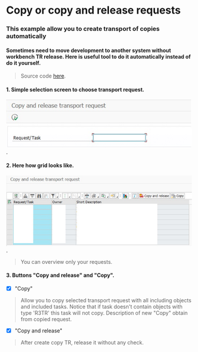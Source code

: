 # Copy or copy and release requests

### This example allow you to create transport of copies automatically

#### Sometimes need to move development to another system without workbench TR release. Here is useful tool to do it automatically instead of do it yourself.


>Source code [here](https://github.com/Sgudkov/TR_COPY_RELEASE/blob/main/TR_COPY.abap).

#### 1. Simple selection screen to choose transport request.

![alt text](https://github.com/Sgudkov/TR_COPY_RELEASE/blob/main/SEL_SRC.jpg).

#### 2. Here how grid looks like.

![alt text](https://github.com/Sgudkov/TR_COPY_RELEASE/blob/main/GRID.jpg).

> You can overview only your requests.

#### 3. Buttons "Copy and release" and "Copy".

- [x] "Copy" 
> Allow you to copy selected transport request with all including objects and included tasks.
> Notice that if task doesn't contain objects with type 'R3TR' this task will not copy.
> Description of new "Copy" obtain from copied request.

- [x] "Copy and release" 
> After create copy TR, release it without any check.